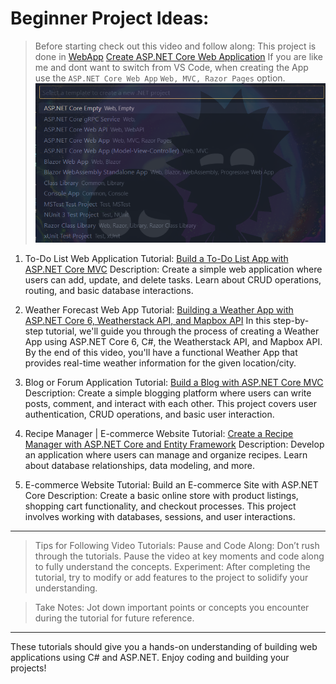 # Beginner Project Ideas:

> Before starting check out this video and follow along:
> This project is done in [WebApp](./WebApplication1/)
> [Create ASP.NET Core Web Application](https://youtu.be/dTIjAJO-tcQ?si=T_Si62nyrVLAkv7k)
> If you are like me and dont want to switch from VS Code, when creating the App use the `ASP.NET Core Web App` `Web, MVC, Razor Pages` option.
> ![New Project Options](./assets/projectInstallingOptions.png)

1. To-Do List Web Application
   Tutorial: [Build a To-Do List App with ASP.NET Core MVC](https://youtu.be/ZypiARkybY0?si=WElseI9BdyuDjICE)
   Description: Create a simple web application where users can add, update, and delete tasks. Learn about CRUD operations, routing, and basic database interactions.

2. Weather Forecast Web App
   Tutorial: [Building a Weather App with ASP.NET Core 6, Weatherstack API, and Mapbox API](https://youtu.be/CUAKlck5Uv0?si=DLE8SUuyPWTK40n0)
   In this step-by-step tutorial, we'll guide you through the process of creating a Weather App using ASP.NET Core 6, C#, the Weatherstack API, and Mapbox API. By the end of this video, you'll have a functional Weather App that provides real-time weather information for the given location/city.

3. Blog or Forum Application
   Tutorial: [Build a Blog with ASP.NET Core MVC](https://www.youtube.com/watch?v=ZXdFisA_hOY)
   Description: Create a simple blogging platform where users can write posts, comment, and interact with each other. This project covers user authentication, CRUD operations, and basic user interaction.

4. Recipe Manager | E-commerce Website
   Tutorial: [Create a Recipe Manager with ASP.NET Core and Entity Framework](https://youtu.be/DFOUA_ViqUc?si=M1wt_Wwr5bej0Vlf)
   Description: Develop an application where users can manage and organize recipes. Learn about database relationships, data modeling, and more.

5. E-commerce Website
   Tutorial: Build an E-commerce Site with ASP.NET Core
   Description: Create a basic online store with product listings, shopping cart functionality, and checkout processes. This project involves working with databases, sessions, and user interactions.

---

> Tips for Following Video Tutorials:
> Pause and Code Along: Don’t rush through the tutorials. Pause the video at key moments and code along to fully understand the concepts.
> Experiment: After completing the tutorial, try to modify or add features to the project to solidify your understanding.

> Take Notes: Jot down important points or concepts you encounter during the tutorial for future reference.

---

These tutorials should give you a hands-on understanding of building web applications using C# and ASP.NET. Enjoy coding and building your projects!
